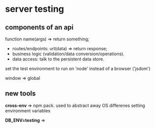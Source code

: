 # server testing

## components of an api

function name(args) => return something;

- routes/endpoints: url(data) => return response;
- business logic (validation/data conversion/operations).
- data access: talk to the persistent data store.

set the test environment to run on 'node' instead of a browser ('jsdom')

window => global

## new tools 

__cross-env__ => npm pack. used to abstract away OS differenes setting environment variables

__DB_ENV=testing__ =>